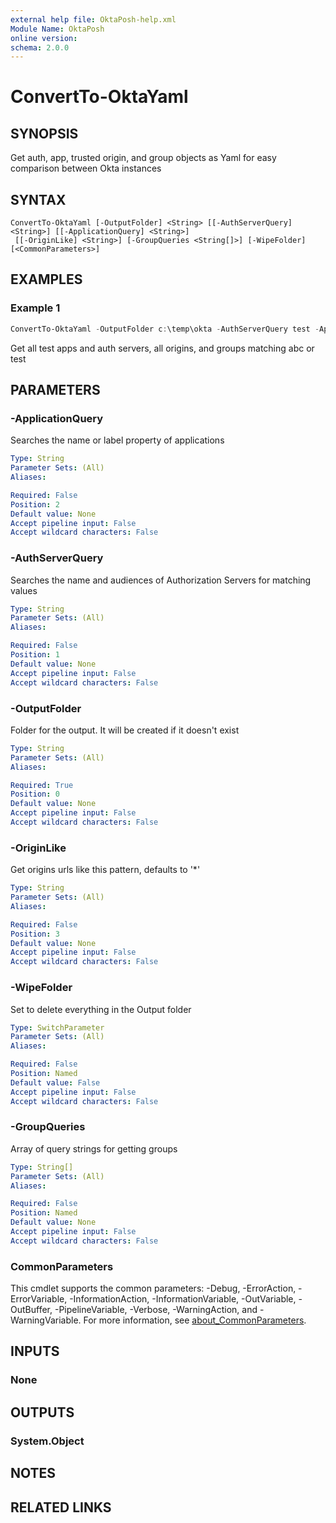 ```yaml
---
external help file: OktaPosh-help.xml
Module Name: OktaPosh
online version:
schema: 2.0.0
---
```


# ConvertTo-OktaYaml

## SYNOPSIS
Get auth, app, trusted origin, and group objects as Yaml for easy comparison between Okta instances

## SYNTAX

```
ConvertTo-OktaYaml [-OutputFolder] <String> [[-AuthServerQuery] <String>] [[-ApplicationQuery] <String>]
 [[-OriginLike] <String>] [-GroupQueries <String[]>] [-WipeFolder] [<CommonParameters>]
```

## EXAMPLES

### Example 1
```powershell
ConvertTo-OktaYaml -OutputFolder c:\temp\okta -AuthServerQuery test -ApplicationQuery test -OriginLike * -GroupQueries abc,test -WipeFolder
```

Get all test apps and auth servers,  all origins, and groups matching abc or test

## PARAMETERS

### -ApplicationQuery
Searches the name or label property of applications

```yaml
Type: String
Parameter Sets: (All)
Aliases:

Required: False
Position: 2
Default value: None
Accept pipeline input: False
Accept wildcard characters: False
```

### -AuthServerQuery
Searches the name and audiences of Authorization Servers for matching values

```yaml
Type: String
Parameter Sets: (All)
Aliases:

Required: False
Position: 1
Default value: None
Accept pipeline input: False
Accept wildcard characters: False
```

### -OutputFolder
Folder for the output.
It will be created if it doesn't exist

```yaml
Type: String
Parameter Sets: (All)
Aliases:

Required: True
Position: 0
Default value: None
Accept pipeline input: False
Accept wildcard characters: False
```

### -OriginLike
Get origins urls like this pattern, defaults to '*'

```yaml
Type: String
Parameter Sets: (All)
Aliases:

Required: False
Position: 3
Default value: None
Accept pipeline input: False
Accept wildcard characters: False
```

### -WipeFolder
Set to delete everything in the Output folder

```yaml
Type: SwitchParameter
Parameter Sets: (All)
Aliases:

Required: False
Position: Named
Default value: False
Accept pipeline input: False
Accept wildcard characters: False
```

### -GroupQueries
Array of query strings for getting groups

```yaml
Type: String[]
Parameter Sets: (All)
Aliases:

Required: False
Position: Named
Default value: None
Accept pipeline input: False
Accept wildcard characters: False
```

### CommonParameters
This cmdlet supports the common parameters: -Debug, -ErrorAction, -ErrorVariable, -InformationAction, -InformationVariable, -OutVariable, -OutBuffer, -PipelineVariable, -Verbose, -WarningAction, and -WarningVariable. For more information, see [about_CommonParameters](http://go.microsoft.com/fwlink/?LinkID=113216).

## INPUTS

### None

## OUTPUTS

### System.Object
## NOTES

## RELATED LINKS
